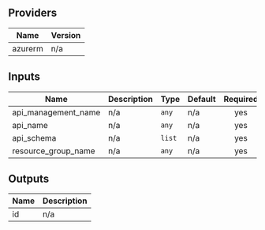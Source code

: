 ## Providers

| Name | Version |
|------|---------|
| azurerm | n/a |

## Inputs

| Name | Description | Type | Default | Required |
|------|-------------|------|---------|:-----:|
| api\_management\_name | n/a | `any` | n/a | yes |
| api\_name | n/a | `any` | n/a | yes |
| api\_schema | n/a | `list` | n/a | yes |
| resource\_group\_name | n/a | `any` | n/a | yes |

## Outputs

| Name | Description |
|------|-------------|
| id | n/a |

